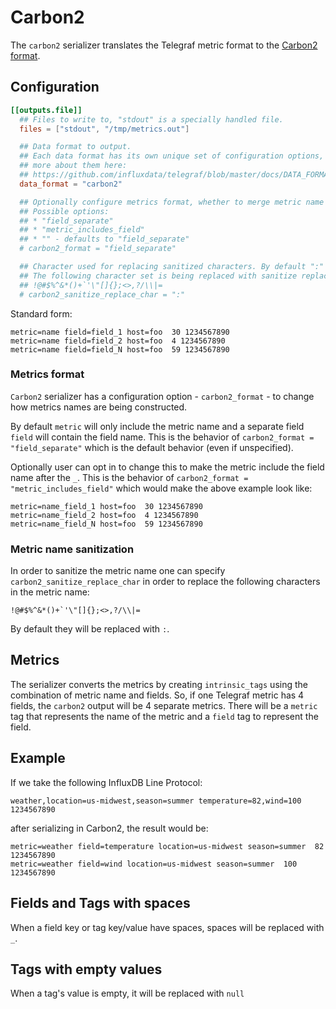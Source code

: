 # Carbon2

The `carbon2` serializer translates the Telegraf metric format to the
[Carbon2 format][carbon].

[carbon]: http://metrics20.org/implementations/

## Configuration

```toml
[[outputs.file]]
  ## Files to write to, "stdout" is a specially handled file.
  files = ["stdout", "/tmp/metrics.out"]

  ## Data format to output.
  ## Each data format has its own unique set of configuration options, read
  ## more about them here:
  ## https://github.com/influxdata/telegraf/blob/master/docs/DATA_FORMATS_OUTPUT.md
  data_format = "carbon2"

  ## Optionally configure metrics format, whether to merge metric name and field name.
  ## Possible options:
  ## * "field_separate"
  ## * "metric_includes_field"
  ## * "" - defaults to "field_separate"
  # carbon2_format = "field_separate"

  ## Character used for replacing sanitized characters. By default ":" is used.
  ## The following character set is being replaced with sanitize replace char:
  ## !@#$%^&*()+`'\"[]{};<>,?/\\|=
  # carbon2_sanitize_replace_char = ":"
```

Standard form:

```text
metric=name field=field_1 host=foo  30 1234567890
metric=name field=field_2 host=foo  4 1234567890
metric=name field=field_N host=foo  59 1234567890
```

### Metrics format

`Carbon2` serializer has a configuration option - `carbon2_format` - to change
how metrics names are being constructed.

By default `metric` will only include the metric name and a separate field
`field` will contain the field name.
This is the behavior of `carbon2_format = "field_separate"` which is the default
behavior (even if unspecified).

Optionally user can opt in to change this to make the metric include the field
name after the `_`.
This is the behavior of `carbon2_format = "metric_includes_field"` which would
make the above example look like:

```text
metric=name_field_1 host=foo  30 1234567890
metric=name_field_2 host=foo  4 1234567890
metric=name_field_N host=foo  59 1234567890
```

### Metric name sanitization

In order to sanitize the metric name one can specify
`carbon2_sanitize_replace_char` in order to replace the following characters in
the metric name:

```text
!@#$%^&*()+`'\"[]{};<>,?/\\|=
```

By default they will be replaced with `:`.

## Metrics

The serializer converts the metrics by creating `intrinsic_tags` using the
combination of metric name and fields. So, if one Telegraf metric has 4 fields,
the `carbon2` output will be 4 separate metrics. There will be a `metric` tag
that represents the name of the metric and a `field` tag to represent the field.

## Example

If we take the following InfluxDB Line Protocol:

```text
weather,location=us-midwest,season=summer temperature=82,wind=100 1234567890
```

after serializing in Carbon2, the result would be:

```text
metric=weather field=temperature location=us-midwest season=summer  82 1234567890
metric=weather field=wind location=us-midwest season=summer  100 1234567890
```

## Fields and Tags with spaces

When a field key or tag key/value have spaces, spaces will be replaced with `_`.

## Tags with empty values

When a tag's value is empty, it will be replaced with `null`
